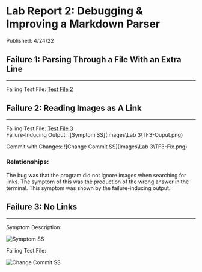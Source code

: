 # Lab Report 2: Debugging & Improving a Markdown Parser 
Published: 4/24/22  

## Failure 1: Parsing Through a File With an Extra Line
***

Failing Test File: [Test File 2](https://github.com/trinityxortiz/markdown-parser/blob/main/Testing/test-file-2.md)

## Failure 2: Reading Images as A Link
***

Failing Test File: [Test File 3](https://github.com/trinityxortiz/markdown-parser/blob/main/Testing/test-file-3.md)  
Failure-Inducing Output: ![Symptom SS](Images\Lab 3\TF3-Ouput.png)

Commit with Changes: ![Change Commit SS](Images\Lab 3\TF3-Fix.png)  

### Relationships:
The bug was that the program did not ignore images when searching for links. The symptom of this was the production of the wrong answer in the terminal. This symptom was shown by the failure-inducing output.

## Failure 3: No Links
***

Symptom Description:

![Symptom SS]()  

Failing Test File: []()  

![Change Commit SS]()     


